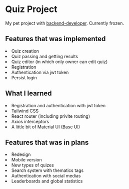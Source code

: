 # Quiz Project

My pet project with [backend-developer](https://github.com/Fellum).  Currently frozen.

<h2>Features that was implemented</h2>
<li>Quiz creation</li>
<li>Quiz passing and getting results</li>
<li>Quiz editor (in which only owner can edit quiz)</li>
<li>Registration</li>
<li>Authentication via jwt token</li>
<li>Persist login</li>


<h2>What I learned</h2>
<li>Registration and authentication with jwt token</li>
<li>Tailwind CSS</li>
<li>React router (including privite routing)</li>
<li>Axios interceptors</li>
<li>A little bit of Material UI (Base UI)</li>

<h2>Features that was in plans</h2>

<li>Redesign</li>
<li>Mobile version</li>
<li>New types of quizes</li>
<li>Search system with thematics tags</li>
<li>Authentication with social medias</li>
<li>Leaderboards and global statistics</li>
